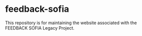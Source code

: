 # feedback-sofia
This repository is for maintaining the website associated with the FEEDBACK SOFIA Legacy Project.
